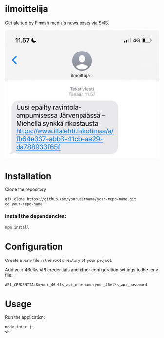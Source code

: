 # ilmoittelija
Get alerted by Finnish media's news posts via SMS.
<br><br>![Image](uutiset.png)

# Installation
Clone the repository

    git clone https://github.com/yourusername/your-repo-name.git
    cd your-repo-name

### Install the dependencies:

    npm install

# Configuration

Create a .env file in the root directory of your project.

Add your 46elks API credentials and other configuration settings to the .env file:

    API_CREDENTIALS=your_46elks_api_username:your_46elks_api_password

# Usage

Run the application:

    node index.js
    sh

